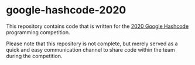 # google-hashcode-2020
This repository contains code that is written for the [2020 Google Hashcode](https://codingcompetitions.withgoogle.com/hashcode/) programming competition. 

Please note that this repository is not complete, but merely served as a quick and easy communication channel to share code within the team during the competition.
